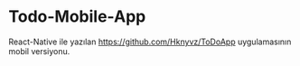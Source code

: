 # Todo-Mobile-App
React-Native ile yazılan https://github.com/Hknyvz/ToDoApp uygulamasının mobil versiyonu.
